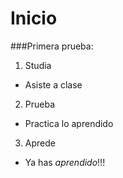 # Inicio
###Primera prueba:

1. Studia
  * Asiste a clase
2. Prueba
  * Practica lo aprendido
3. Aprede
  * Ya has *aprendido*!!!
